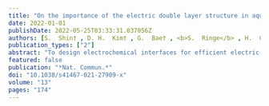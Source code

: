 ```yaml
---
title: "On the importance of the electric double layer structure in aqueous electrocatalysis"
date: 2022-01-01
publishDate: 2022-05-25T03:33:31.037056Z
authors: [S.  Shin† , D. H.  Kim† , G.  Bae† , <b>S.  Ringe</b> , H.  Choi , H.  Lim , C. H.  Choi* , H.  Kim* ]
publication_types: ["2"]
abstract: "To design electrochemical interfaces for efficient electric-chemical energy interconversion, it is critical to reveal the electric double layer (EDL) structure and relate it with electrochemical activity; nonetheless, this has been a long-standing challenge. Of particular, no molecular-level theories have fully explained the characteristic two peaks arising in the potential-dependence of the EDL capacitance, which is sensitively dependent on the EDL structure. We herein demonstrate that our first-principles-based molecular simulation reproduces the experimental capacitance peaks. The origin of two peaks emerging at anodic and cathodic potentials is unveiled to be an electrosorption of ions and a structural phase transition, respectively. We further find a cation complexation gradually modifies the EDL structure and the field strength, which linearly scales the carbon dioxide reduction activity. This study deciphers the complex structural response of the EDL and highlights its catalytic importance, which bridges the mechanistic gap between the EDL structure and electrocatalysis."
featured: false
publication: "*Nat. Commun.*"
doi: "10.1038/s41467-021-27909-x"
volume: "13"
pages: "174"
---
```


